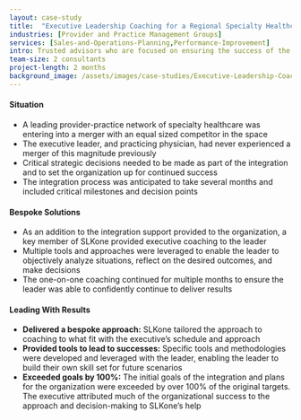 ```yaml
---
layout: case-study
title:  "Executive Leadership Coaching for a Regional Specialty Healthcare Provider Network"
industries: [Provider and Practice Management Groups]
services: [Sales-and-Operations-Planning,Performance-Improvement]
intro: Trusted advisors who are focused on ensuring the success of the leaders they work with and help to deliver results to their organizations
team-size: 2 consultants
project-length: 2 months
background_image: /assets/images/case-studies/Executive-Leadership-Coaching-for-a-Regional-Specialty-Healthcare-Provider-Network.jpg
---
```


#### Situation
- A leading provider-practice network of specialty healthcare was entering into a merger with an equal sized competitor in the space
- The executive leader, and practicing physician, had never experienced a merger of this magnitude previously
- Critical strategic decisions needed to be made as part of the integration and to set the organization up for continued success
- The integration process was anticipated to take several months and included critical milestones and decision points

#### Bespoke Solutions
- As an addition to the integration support provided to the organization, a key member of SLKone provided executive coaching to the leader
- Multiple tools and approaches were leveraged to enable the leader to objectively analyze situations, reflect on the desired outcomes, and make decisions
- The one-on-one coaching continued for multiple months to ensure the leader was able to confidently continue to deliver results

#### Leading With Results
- **Delivered a bespoke approach:** SLKone tailored the approach to coaching to what fit with the executive’s schedule and approach
- **Provided tools to lead to successes:** Specific tools and methodologies were developed and leveraged with the leader, enabling the leader to build their own skill set for future scenarios
- **Exceeded goals by 100%:** The initial goals of the integration and plans for the organization were exceeded by over 100% of the original targets. The executive attributed much of the organizational success to the approach and decision-making to SLKone’s help
